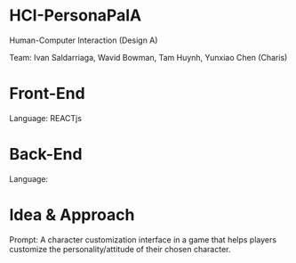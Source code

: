 # HCI-PersonaPalA
Human-Computer Interaction (Design A)

Team: Ivan Saldarriaga, Wavid Bowman, Tam Huynh, Yunxiao Chen (Charis)
# Front-End
Language: REACTjs
# Back-End
Language:
# Idea & Approach
Prompt: A character customization interface in a game that helps players
customize the personality/attitude of their chosen character.
